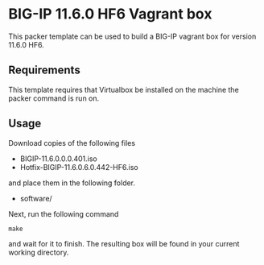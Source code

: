 # BIG-IP 11.6.0 HF6 Vagrant box

This packer template can be used to build a BIG-IP vagrant box for version
11.6.0 HF6.

## Requirements

This template requires that Virtualbox be installed on the machine the packer
command is run on.

## Usage

Download copies of the following files

  * BIGIP-11.6.0.0.0.401.iso
  * Hotfix-BIGIP-11.6.0.6.0.442-HF6.iso

and place them in the following folder.

  * software/

Next, run the following command

    make

and wait for it to finish. The resulting box will be found in your current
working directory.
